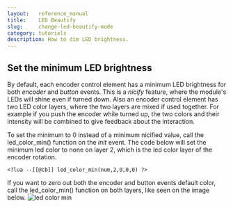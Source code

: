 ```yaml
---
layout:   reference_manual
title:    LED Beautify
slug:     change-led-beautify-mode
category: tutorials
description: How to dim LED brightness.
---
```


## Set the minimum LED brightness

By default, each encoder control element has a minimum LED brightness for both *encoder* and *button* events. This is a *nicify* feature, where the module's LEDs will shine even if turned down. Also an encoder control element has two LED color layers, where the two layers are mixed if used together. For example if you push the encoder while turned up, the two colors and their intensity will be combined to give feedback about the interaction. 

To set the minimum to 0 instead of a minimum nicified value, call the led_color_min() function on the *init* event. The code below will set the minimum led color to none on layer 2, which is the led color layer of the encoder rotation.

`<?lua --[[@cb]] led_color_min(num,2,0,0,0) ?>`

If you want to zero out both the encoder and button events default color, call the led_color_min() function on both layers, like seen on the image below.
![led color min](https://intech.studio/_cms/2021-07-04/led_min.png)
